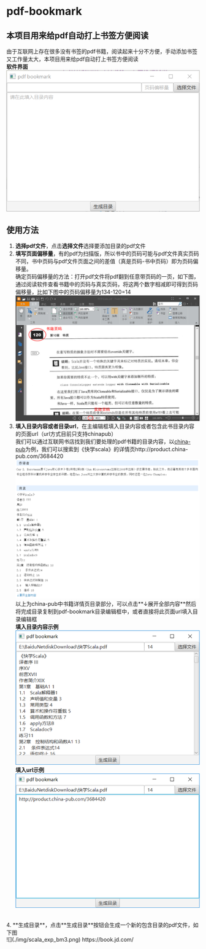 # pdf-bookmark
## 本项目用来给pdf自动打上书签方便阅读
由于互联网上存在很多没有书签的pdf书籍，阅读起来十分不方便，手动添加书签又工作量太大，本项目用来给pdf自动打上书签方便阅读
<br />**软件界面**
<br />![](./img/main_gui.png)

## 使用方法
1. **选择pdf文件**，点击**选择文件**选择要添加目录的pdf文件
2. **填写页面偏移量**，有的pdf为扫描版，所以书中的页码可能与pdf文件真实页码不同，书中页码与pdf文件页面之间的差值（真是页码-书中页码）即为页码偏移量。
<br />确定页码偏移量的方法：打开pdf文件将pdf翻到任意带页码的一页，如下图，通过阅读软件查看书籍中的页码与真实页码，将这两个数字相减即可得到页码偏移量，比如下图中的页码偏移量为134-120=14
![](./img/page_offset_m.png)
3. **填入目录内容或者目录url**，在主编辑框填入目录内容或者包含此书目录内容的页面url（url方式目前只支持chinapub）
<br />我们可以通过互联网书店找到我们要处理的pdf书籍的目录内容，以[china-pub](http://www.china-pub.com/)为例，我们可以搜索到《快学scala》的详情页http://product.china-pub.com/3684420
![](./img/scala_exp_cp.png)
<br />以上为china-pub中书籍详情页目录部分，可以点击**↓展开全部内容**然后将完成目录复制到pdf-bookmark目录编辑框中，或者直接将此页面url填入目录编辑框
<br />**填入目录内容示例**
<br />![](./img/scala_exp_bm1.png)
<br />**填入url示例**
<br />![](./img/scala_exp_bm2.png)
<br />
4. **生成目录**，点击**生成目录**按钮会生成一个新的包含目录的pdf文件，如下图
<br />![](./img/scala_exp_bm3.png)
https://book.jd.com/